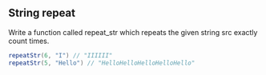## String repeat

Write a function called repeat_str which repeats the given string src exactly count times.

```c#
repeatStr(6, "I") // "IIIIII"
repeatStr(5, "Hello") // "HelloHelloHelloHelloHello"
```
